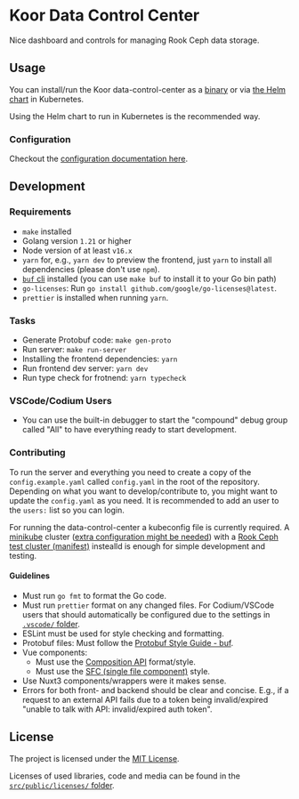 # Koor Data Control Center

Nice dashboard and controls for managing Rook Ceph data storage.

## Usage

You can install/run the Koor data-control-center as a [binary](https://github.com/koor-tech/data-control-center/releases) or via [the Helm chart](charts/data-control-center/README.md) in Kubernetes.

Using the Helm chart to run in Kubernetes is the recommended way.

### Configuration

Checkout the [configuration documentation here](docs/configuration.md).

## Development

### Requirements

* `make` installed
* Golang version `1.21` or higher
* Node version of at least `v16.x`
* `yarn` for, e.g., `yarn dev` to preview the frontend, just `yarn` to install all dependencies (please don't use `npm`).
* [`buf` cli](https://buf.build/docs/installation) installed (you can use `make buf` to install it to your Go bin path)
* `go-licenses`: Run `go install github.com/google/go-licenses@latest`.
* `prettier` is installed when running `yarn`.

### Tasks

* Generate Protobuf code: `make gen-proto`
* Run server: `make run-server`
* Installing the frontend dependencies: `yarn`
* Run frontend dev server: `yarn dev`
* Run type check for frotnend: `yarn typecheck`

### VSCode/Codium Users

* You can use the built-in debugger to start the "compound" debug group called "All" to have everything ready to start development.

### Contributing

To run the server and everything you need to create a copy of the `config.example.yaml` called `config.yaml` in the root of the repository.
Depending on what you want to develop/contribute to, you might want to update the `config.yaml` as you need. It is recommended to add an user to the `users:` list so you can login.

For running the data-control-center a kubeconfig file is currently required. A [minikube](https://kubernetes.io/de/docs/tasks/tools/install-minikube/) cluster ([extra configuration might be needed](https://github.com/rook/rook/blob/master/Documentation/Contributing/development-environment.md#minikube)) with a [Rook Ceph test cluster (manifest)](https://github.com/rook/rook/blob/master/deploy/examples/cluster-test.yaml) instealld is enough for simple development and testing.

#### Guidelines

* Must run `go fmt` to format the Go code.
* Must run `prettier` format on any changed files. For Codium/VSCode users that should automatically be configured due to the settings in [`.vscode/` folder](.vscode/).
* ESLint must be used for style checking and formatting.
* Protobuf files: Must follow the [Protobuf Style Guide - buf](https://buf.build/docs/best-practices/style-guide).
* Vue components:
    * Must use the [Composition API](https://vuejs.org/guide/extras/composition-api-faq.html) format/style.
    * Must use the [SFC (single file component)](https://vuejs.org/guide/scaling-up/sfc.html) style.
* Use Nuxt3 components/wrappers were it makes sense.
* Errors for both front- and backend should be clear and concise. E.g., if a request to an external API fails due to a token being invalid/expired "unable to talk with API: invalid/expired auth token".

## License

The project is licensed under the [MIT License](/LICENSE).

Licenses of used libraries, code and media can be found in the [`src/public/licenses/` folder](/src/public/licenses/).
